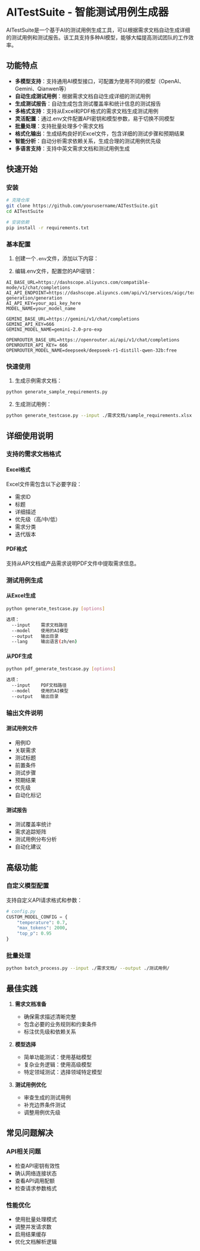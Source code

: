 # AITestSuite - 智能测试用例生成器

AITestSuite是一个基于AI的测试用例生成工具，可以根据需求文档自动生成详细的测试用例和测试报告。该工具支持多种AI模型，能够大幅提高测试团队的工作效率。

## 功能特点

- **多模型支持**：支持通用AI模型接口，可配置为使用不同的模型（OpenAI、Gemini、Qianwen等）
- **自动生成测试用例**：根据需求文档自动生成详细的测试用例
- **生成测试报告**：自动生成包含测试覆盖率和统计信息的测试报告
- **多格式支持**：支持从Excel和PDF格式的需求文档生成测试用例
- **灵活配置**：通过.env文件配置API密钥和模型参数，易于切换不同模型
- **批量处理**：支持批量处理多个需求文档
- **格式化输出**：生成结构良好的Excel文件，包含详细的测试步骤和预期结果
- **智能分析**：自动分析需求依赖关系，生成合理的测试用例优先级
- **多语言支持**：支持中英文需求文档和测试用例生成

## 快速开始

### 安装

```bash
# 克隆仓库
git clone https://github.com/yourusername/AITestSuite.git
cd AITestSuite

# 安装依赖
pip install -r requirements.txt
```

### 基本配置

1. 创建一个`.env`文件，添加以下内容：

2. 编辑.env文件，配置您的API密钥：
```
AI_BASE_URL=https://dashscope.aliyuncs.com/compatible-mode/v1/chat/completions
AI_API_ENDPOINT=https://dashscope.aliyuncs.com/api/v1/services/aigc/text-generation/generation
AI_API_KEY=your_api_key_here
MODEL_NAME=your_model_name

GEMINI_BASE_URL=https://gemini/v1/chat/completions
GEMINI_API_KEY=666
GEMINI_MODEL_NAME=gemini-2.0-pro-exp

OPENROUTER_BASE_URL=https://openrouter.ai/api/v1/chat/completions
OPENROUTER_API_KEY=	666
OPENROUTER_MODEL_NAME=deepseek/deepseek-r1-distill-qwen-32b:free
```

### 快速使用

1. 生成示例需求文档：
```bash
python generate_sample_requirements.py
```

2. 生成测试用例：
```bash
python generate_testcase.py --input ./需求文档/sample_requirements.xlsx --model default
```

## 详细使用说明

### 支持的需求文档格式

#### Excel格式
Excel文件需包含以下必要字段：
- 需求ID
- 标题
- 详细描述
- 优先级（高/中/低）
- 需求分类
- 迭代版本

#### PDF格式
支持从API文档或产品需求说明PDF文件中提取需求信息。

### 测试用例生成

#### 从Excel生成
```bash
python generate_testcase.py [options]

选项：
  --input    需求文档路径
  --model    使用的AI模型
  --output   输出目录
  --lang     输出语言(zh/en)
```

#### 从PDF生成
```bash
python pdf_generate_testcase.py [options]

选项：
  --input    PDF文档路径
  --model    使用的AI模型
  --output   输出目录
```

### 输出文件说明

#### 测试用例文件
- 用例ID
- 关联需求
- 测试标题
- 前置条件
- 测试步骤
- 预期结果
- 优先级
- 自动化标记

#### 测试报告
- 测试覆盖率统计
- 需求追踪矩阵
- 测试用例分布分析
- 自动化建议

## 高级功能

### 自定义模型配置
支持自定义API请求格式和参数：
```python
# config.py
CUSTOM_MODEL_CONFIG = {
    "temperature": 0.7,
    "max_tokens": 2000,
    "top_p": 0.95
}
```

### 批量处理
```bash
python batch_process.py --input ./需求文档/ --output ./测试用例/
```

## 最佳实践

1. **需求文档准备**
   - 确保需求描述清晰完整
   - 包含必要的业务规则和约束条件
   - 标注优先级和依赖关系

2. **模型选择**
   - 简单功能测试：使用基础模型
   - 复杂业务逻辑：使用高级模型
   - 特定领域测试：选择领域特定模型

3. **测试用例优化**
   - 审查生成的测试用例
   - 补充边界条件测试
   - 调整用例优先级

## 常见问题解决

### API相关问题
- 检查API密钥有效性
- 确认网络连接状态
- 查看API调用配额
- 检查请求参数格式

### 性能优化
- 使用批量处理模式
- 调整并发请求数
- 启用结果缓存
- 优化文档解析逻辑

